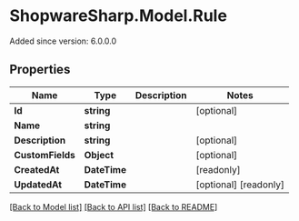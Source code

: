 # ShopwareSharp.Model.Rule
Added since version: 6.0.0.0

## Properties

Name | Type | Description | Notes
------------ | ------------- | ------------- | -------------
**Id** | **string** |  | [optional] 
**Name** | **string** |  | 
**Description** | **string** |  | [optional] 
**CustomFields** | **Object** |  | [optional] 
**CreatedAt** | **DateTime** |  | [readonly] 
**UpdatedAt** | **DateTime** |  | [optional] [readonly] 

[[Back to Model list]](../README.md#documentation-for-models) [[Back to API list]](../README.md#documentation-for-api-endpoints) [[Back to README]](../README.md)

